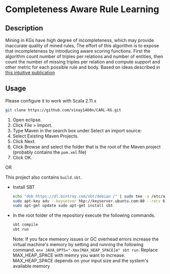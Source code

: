 Completeness Aware Rule Learning
================================
## Description
Mining in KGs have high degree of incompleteness, which may provide inaccurate quality of mined rules, The effort of this algorithm is to expose that incompleteness by introducing aware scoring functions. First the algorithm count number of triples per relations and number of entities, then count the number of missing triples per relation and compute support and other metric for each possible rule and body. Based on ideas described in [this intuitive publication](https://www.researchgate.net/publication/320204461_Completeness-Aware_Rule_Learning_from_Knowledge_Graphs)

## Usage

Please configure it to work with Scala 2.11.x
```sh
git clone https://github.com/vinay1460n/CARL-KG.git
```
1. Open eclipse.
2. Click File > Import.
3. Type Maven in the search box under Select an import source:
4. Select Existing Maven Projects.
5. Click Next.
6. Click Browse and select the folder that is the root of the Maven project (probably contains the `pom.xml` file)
7. Click OK.

OR

This project also contains `build.sbt`.
- Install SBT
    ```sh
    echo "deb https://dl.bintray.com/sbt/debian /" | sudo tee -a /etc/apt/sources.list.d/sbt.list
    sudo apt-key adv --keyserver hkp://keyserver.ubuntu.com:80 --recv 642AC823 
    sudo apt-get update sudo apt-get install sbt
- In the root folder of the repository execute the following commands.
	```sh
	sbt compile
	sbt run
	```	
	Note: If you face memeory issues or GC overhead errors increase the virtual machine's memory by setting and running the following command.
	`env JAVA_OPTS="-Xmx[MAX_HEAP_SPACE]m" sbt run`. Replace MAX_HEAP_SPACE with memry you want to increase. MAX_HEAP_SPACE depends on your input size and the system's available memory



